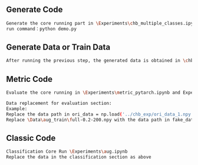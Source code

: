 ## Generate Code

~~~bash
Generate the core running part in \Experiments\chb_multiple_classes.ipynb or demo.py
run command：python demo.py
~~~

## Generate Data or Train Data

~~~bash
After running the previous step, the generated data is obtained in \chb_exp, and the test data and train data are obtained in \chb_exp\sample
~~~

## Metric Code

~~~bash
Evaluate the core running in \Experiments\metric_pytarch.ipynb and Experiments\metric_sensorflow.ipynb

Data replacement for evaluation section:
Example:
Replace the data path in ori_data = np.load('../chb_exp/ori_data_1.npy') with \Data\aug_train\full-0.2-200-raw.npy
Replace \Data\aug_train\full-0.2-200.npy with the data path in fake_data = np.load('../chb_exp/ddpm_fake_1_eeg.npy')
~~~

## Classic Code

~~~bash
Classification Core Run \Experiments\aug.ipynb
Replace the data in the classification section as above
~~~
